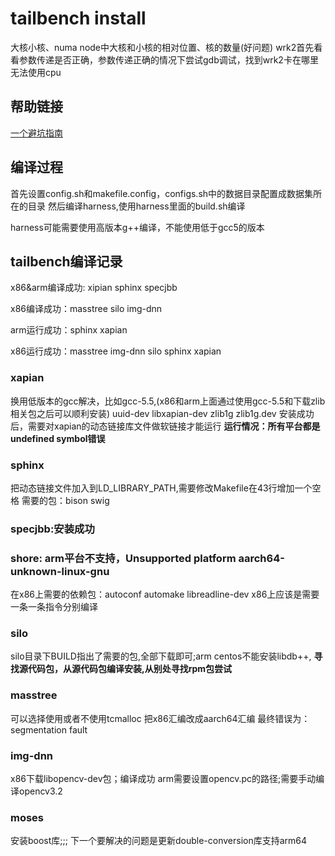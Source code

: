# tailbench install

大核小核、numa node中大核和小核的相对位置、核的数量(好问题)
wrk2首先看看参数传递是否正确，参数传递正确的情况下尝试gdb调试，找到wrk2卡在哪里无法使用cpu

## 帮助链接

[一个避坑指南](https://github.com/deltavoid/Tailbench)

## 编译过程

首先设置config.sh和makefile.config，configs.sh中的数据目录配置成数据集所在的目录
然后编译harness,使用harness里面的build.sh编译

harness可能需要使用高版本g++编译，不能使用低于gcc5的版本

## tailbench编译记录

x86&arm编译成功: xipian sphinx specjbb  

x86编译成功：masstree silo img-dnn

arm运行成功：sphinx xapian

x86运行成功：masstree img-dnn silo sphinx xapian

### xapian

   换用低版本的gcc解决，比如gcc-5.5,(x86和arm上面通过使用gcc-5.5和下载zlib相关包之后可以顺利安装)
   uuid-dev libxapian-dev  zlib1g zlib1g.dev
   安装成功后，需要对xapian的动态链接库文件做软链接才能运行
   **运行情况：所有平台都是undefined symbol错误**

### sphinx

把动态链接文件加入到LD_LIBRARY_PATH,需要修改Makefile在43行增加一个空格
需要的包：bison swig

### specjbb:安装成功

### shore: arm平台不支持，Unsupported platform aarch64-unknown-linux-gnu

在x86上需要的依赖包：autoconf automake libreadline-dev
x86上应该是需要一条一条指令分别编译

### silo

silo目录下BUILD指出了需要的包,全部下载即可;arm centos不能安装libdb++, **寻找源代码包，从源代码包编译安装,从别处寻找rpm包尝试**

### masstree

可以选择使用或者不使用tcmalloc
把x86汇编改成aarch64汇编
最终错误为：segmentation fault

### img-dnn

x86下载libopencv-dev包；编译成功
arm需要设置opencv.pc的路径;需要手动编译opencv3.2

### moses

安装boost库;;; 下一个要解决的问题是更新double-conversion库支持arm64
